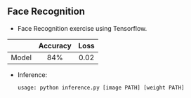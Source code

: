 ## Face Recognition
- Face Recognition exercise using Tensorflow.


|  | Accuracy | Loss |
|:-:|:-:|:-:|
| Model | 84% | 0.02 |

- Inference:

  ````shell
  usage: python inference.py [image PATH] [weight PATH]
  ````
